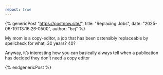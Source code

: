 ```yaml
---
repost: true
---
```


{% genericPost "https://postnow.site/",
    title: "Replacing Jobs",
    date: "2025-06-19T13:16:26-0500",
    author: "bcj" %}
  <p>
    My mom is a copy-editor, a job that has been ostensibly replaceable by
    spellcheck for what, 30 years? 40?
  </p>
  
  <p>
    Anyway, it’s interesting how you can basically always tell when a
    publication has decided they don’t need a copy editor
  </p>
{% endgenericPost %}
